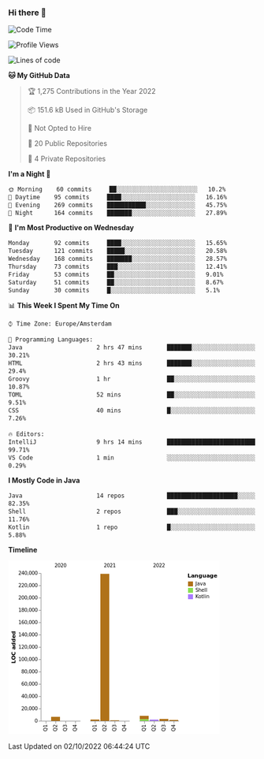### Hi there 👋


<!--START_SECTION:waka-->
![Code Time](http://img.shields.io/badge/Code%20Time-2%2C502%20hrs-blue)

![Profile Views](http://img.shields.io/badge/Profile%20Views-1-blue)

![Lines of code](https://img.shields.io/badge/From%20Hello%20World%20I%27ve%20Written-263%20Thousand%20lines%20of%20code-blue)

**🐱 My GitHub Data** 

> 🏆 1,275 Contributions in the Year 2022
 > 
> 📦 151.6 kB Used in GitHub's Storage 
 > 
> 🚫 Not Opted to Hire
 > 
> 📜 20 Public Repositories 
 > 
> 🔑 4 Private Repositories  
 > 
**I'm a Night 🦉** 

```text
🌞 Morning    60 commits     ██░░░░░░░░░░░░░░░░░░░░░░░   10.2% 
🌆 Daytime    95 commits     ████░░░░░░░░░░░░░░░░░░░░░   16.16% 
🌃 Evening    269 commits    ███████████░░░░░░░░░░░░░░   45.75% 
🌙 Night      164 commits    ███████░░░░░░░░░░░░░░░░░░   27.89%

```
📅 **I'm Most Productive on Wednesday** 

```text
Monday       92 commits     ████░░░░░░░░░░░░░░░░░░░░░   15.65% 
Tuesday      121 commits    █████░░░░░░░░░░░░░░░░░░░░   20.58% 
Wednesday    168 commits    ███████░░░░░░░░░░░░░░░░░░   28.57% 
Thursday     73 commits     ███░░░░░░░░░░░░░░░░░░░░░░   12.41% 
Friday       53 commits     ██░░░░░░░░░░░░░░░░░░░░░░░   9.01% 
Saturday     51 commits     ██░░░░░░░░░░░░░░░░░░░░░░░   8.67% 
Sunday       30 commits     █░░░░░░░░░░░░░░░░░░░░░░░░   5.1%

```


📊 **This Week I Spent My Time On** 

```text
⌚︎ Time Zone: Europe/Amsterdam

💬 Programming Languages: 
Java                     2 hrs 47 mins       ███████░░░░░░░░░░░░░░░░░░   30.21% 
HTML                     2 hrs 43 mins       ███████░░░░░░░░░░░░░░░░░░   29.4% 
Groovy                   1 hr                ██░░░░░░░░░░░░░░░░░░░░░░░   10.87% 
TOML                     52 mins             ██░░░░░░░░░░░░░░░░░░░░░░░   9.51% 
CSS                      40 mins             █░░░░░░░░░░░░░░░░░░░░░░░░   7.26%

🔥 Editors: 
IntelliJ                 9 hrs 14 mins       █████████████████████████   99.71% 
VS Code                  1 min               ░░░░░░░░░░░░░░░░░░░░░░░░░   0.29%

```

**I Mostly Code in Java** 

```text
Java                     14 repos            ████████████████████░░░░░   82.35% 
Shell                    2 repos             ███░░░░░░░░░░░░░░░░░░░░░░   11.76% 
Kotlin                   1 repo              █░░░░░░░░░░░░░░░░░░░░░░░░   5.88%

```


**Timeline**

![Chart not found](https://raw.githubusercontent.com/powercasgamer/powercasgamer/master/charts/bar_graph.png) 


 Last Updated on 02/10/2022 06:44:24 UTC
<!--END_SECTION:waka-->
